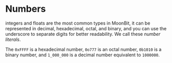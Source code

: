 # Numbers

integers and floats are the most common types in MoonBit, it can be represented in decimal, hexadecimal, octal, and binary, and you can use the underscore to separate digits for better readability.
We call these *number literals*.

The `0xFFFF` is a hexadecimal number, `0o777` is an octal number, `0b1010` is a binary number, 
and `1_000_000` is a decimal number equivalent to `1000000`.



